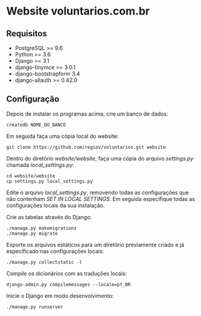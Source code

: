 # Website voluntarios.com.br

## Requisitos

* PostgreSQL >= 9.6
* Python >= 3.6
* Django >= 3.1
* django-tinymce >= 3.0.1
* django-bootstrapform 3.4
* django-allauth >= 0.42.0

## Configuração

Depois de instalar os programas acima, crie um banco de dados:

```
createdb NOME_DO_BANCO
```

Em seguida faça uma cópia local do website:

```
git clone https://github.com/regiov/voluntarios.git website
```

Dentro do diretório *website/website*, faça uma cópia do arquivo *settings.py* chamada *local_settings.py*:

```
cd website/website
cp settings.py local_settings.py
```

Edite o arquivo *local_settings.py*, removendo todas as configurações que não contenham *SET IN LOCAL SETTINGS*. Em seguida especifique todas as configurações locais da sua instalação.

Crie as tabelas através do Django:

```
./manage.py makemigrations
./manage.py migrate

```

Exporte os arquivos estáticos para um diretório previamente criado e já especificado nas configurações locais:

```
./manage.py collectstatic -l
```

Compile os dicionários com as traduções locais:

```
django-admin.py compilemessages --locale=pt_BR
```

Inicie o Django em modo desenvolvimento:

```
./manage.py runserver
```
